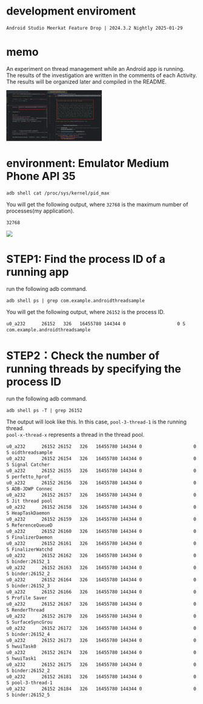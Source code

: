 # development enviroment
```
Android Studio Meerkat Feature Drop | 2024.3.2 Nightly 2025-01-29
```

# memo

An experiment on thread management while an Android app is running. <br>
The results of the investigation are written in the comments of each Activity. <br>
The results will be organized later and compiled in the README. <br>

<img src ="./memo.png" width="50%">

# environment: Emulator Medium Phone API 35

```shell
adb shell cat /proc/sys/kernel/pid_max
```

You will get the following output, where `32768` is the maximum number of processes(my application).

```shell
32768
````

<img src ="./img.png" width="50%">

# STEP1: Find the process ID of a running app

run the following adb command.

```shell
adb shell ps | grep com.example.androidthreadsample
```

You will get the following output, where `26152` is the process ID.

```shell
u0_a232      26152   326   16455780 144344 0                   0 S com.example.androidthreadsample
```

# STEP2：Check the number of running threads by specifying the process ID

run the following adb command.

```shell
adb shell ps -T | grep 26152
```

The output will look like this. In this case, `pool-3-thread-1` is the running thread.<br>
`pool-x-thread-x` represents a thread in the thread pool.<br>

```shell
u0_a232      26152 26152   326   16455780 144344 0                   0 S oidthreadsample
u0_a232      26152 26154   326   16455780 144344 0                   0 S Signal Catcher
u0_a232      26152 26155   326   16455780 144344 0                   0 S perfetto_hprof_
u0_a232      26152 26156   326   16455780 144344 0                   0 S ADB-JDWP Connec
u0_a232      26152 26157   326   16455780 144344 0                   0 S Jit thread pool
u0_a232      26152 26158   326   16455780 144344 0                   0 S HeapTaskDaemon
u0_a232      26152 26159   326   16455780 144344 0                   0 S ReferenceQueueD
u0_a232      26152 26160   326   16455780 144344 0                   0 S FinalizerDaemon
u0_a232      26152 26161   326   16455780 144344 0                   0 S FinalizerWatchd
u0_a232      26152 26162   326   16455780 144344 0                   0 S binder:26152_1
u0_a232      26152 26163   326   16455780 144344 0                   0 S binder:26152_2
u0_a232      26152 26164   326   16455780 144344 0                   0 S binder:26152_3
u0_a232      26152 26166   326   16455780 144344 0                   0 S Profile Saver
u0_a232      26152 26167   326   16455780 144344 0                   0 S RenderThread
u0_a232      26152 26170   326   16455780 144344 0                   0 S SurfaceSyncGrou
u0_a232      26152 26172   326   16455780 144344 0                   0 S binder:26152_4
u0_a232      26152 26173   326   16455780 144344 0                   0 S hwuiTask0
u0_a232      26152 26174   326   16455780 144344 0                   0 S hwuiTask1
u0_a232      26152 26175   326   16455780 144344 0                   0 S binder:26152_2
u0_a232      26152 26181   326   16455780 144344 0                   0 S pool-3-thread-1
u0_a232      26152 26184   326   16455780 144344 0                   0 S binder:26152_5
```
